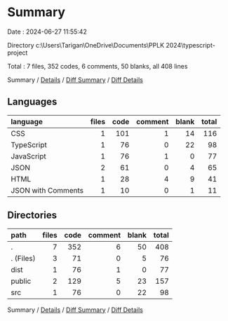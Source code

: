 # Summary

Date : 2024-06-27 11:55:42

Directory c:\\Users\\Tarigan\\OneDrive\\Documents\\PPLK 2024\\typescript-project

Total : 7 files,  352 codes, 6 comments, 50 blanks, all 408 lines

Summary / [Details](details.md) / [Diff Summary](diff.md) / [Diff Details](diff-details.md)

## Languages
| language | files | code | comment | blank | total |
| :--- | ---: | ---: | ---: | ---: | ---: |
| CSS | 1 | 101 | 1 | 14 | 116 |
| TypeScript | 1 | 76 | 0 | 22 | 98 |
| JavaScript | 1 | 76 | 1 | 0 | 77 |
| JSON | 2 | 61 | 0 | 4 | 65 |
| HTML | 1 | 28 | 4 | 9 | 41 |
| JSON with Comments | 1 | 10 | 0 | 1 | 11 |

## Directories
| path | files | code | comment | blank | total |
| :--- | ---: | ---: | ---: | ---: | ---: |
| . | 7 | 352 | 6 | 50 | 408 |
| . (Files) | 3 | 71 | 0 | 5 | 76 |
| dist | 1 | 76 | 1 | 0 | 77 |
| public | 2 | 129 | 5 | 23 | 157 |
| src | 1 | 76 | 0 | 22 | 98 |

Summary / [Details](details.md) / [Diff Summary](diff.md) / [Diff Details](diff-details.md)
